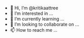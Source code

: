 - 👋 Hi, I’m @kritikaattree
- 👀 I’m interested in ...
- 🌱 I’m currently learning ...
- 💞️ I’m looking to collaborate on ...
- 📫 How to reach me ...

<!---
kritikaattree/kritikaattree is a ✨ special ✨ repository because its `README.md` (this file) appears on your GitHub profile.
You can click the Preview link to take a look at your changes.
--->
